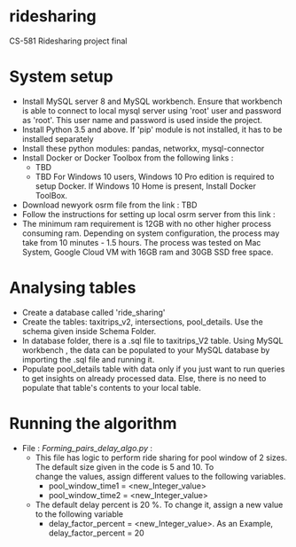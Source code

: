 # ridesharing
CS-581 Ridesharing project final 

# System setup
  - Install MySQL server 8 and MySQL workbench. Ensure that workbench is able to connect to local mysql server using 'root' user and password as 'root'. This user name and password is used inside the project.
  - Install Python 3.5 and above. If 'pip' module is not installed, it has to be installed separately
  - Install these python modules: pandas, networkx, mysql-connector
  - Install Docker or Docker Toolbox from the following links : 
      - TBD
      - TBD
      For Windows 10 users, Windows 10 Pro edition is required to setup Docker. If Windows 10 Home is present, Install Docker ToolBox.
  - Download newyork osrm file from the link : TBD
  - Follow the instructions for setting up local osrm server from this link : 
  - The minimum ram requirement is 12GB with no other higher process consuming ram. Depending on system configuration, the process may 
    take from 10 minutes - 1.5 hours. The process was tested on Mac System, Google Cloud VM with 16GB ram and 30GB SSD free space.
    
# Analysing tables
  - Create a database called 'ride_sharing'
  - Create the tables: taxitrips_v2, intersections, pool_details. Use the schema given inside Schema Folder.
  - In database folder, there is a .sql file to taxitrips_V2 table. Using MySQL workbench , the data can be populated to your MySQL database by importing the .sql file and running it.
  - Populate pool_details table with data only if you just want to run queries to get insights on already processed data. Else, there is no need to populate that table's contents to your local table.
 
# Running the algorithm
  - File : *Forming_pairs_delay_algo.py* :  
      - This file has logic to perform ride sharing for pool window of 2 sizes. The default size given in the code is 5 and 10. To  
        change the values, assign different values to the following variables.
          - pool_window_time1 = <new_Integer_value>
          - pool_window_time2 = <new_Integer_value>
      - The default delay percent is 20 %. To change it, assign a new value to the following variable
          - delay_factor_percent = <new_Integer_value>. As an Example, delay_factor_percent = 20
      

